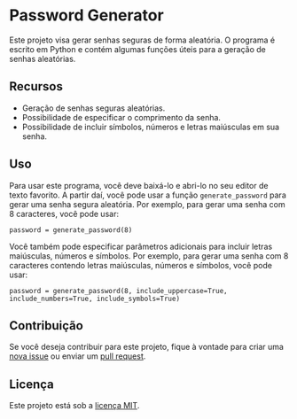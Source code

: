 # Password Generator

Este projeto visa gerar senhas seguras de forma aleatória. O programa é escrito em Python e contém algumas funções úteis para a geração de senhas aleatórias.

## Recursos

- Geração de senhas seguras aleatórias.
- Possibilidade de especificar o comprimento da senha.
- Possibilidade de incluir símbolos, números e letras maiúsculas em sua senha.

## Uso

Para usar este programa, você deve baixá-lo e abri-lo no seu editor de texto favorito. A partir daí, você pode usar a função `generate_password` para gerar uma senha segura aleatória. Por exemplo, para gerar uma senha com 8 caracteres, você pode usar:

```
password = generate_password(8)
```

Você também pode especificar parâmetros adicionais para incluir letras maiúsculas, números e símbolos. Por exemplo, para gerar uma senha com 8 caracteres contendo letras maiúsculas, números e símbolos, você pode usar:

```
password = generate_password(8, include_uppercase=True, include_numbers=True, include_symbols=True)
```

## Contribuição

Se você deseja contribuir para este projeto, fique à vontade para criar uma [nova issue](https://github.com/Fe7rodrigues/password-generator/issues/new) ou enviar um [pull request](https://github.com/Fe7rodrigues/password-generator/pulls).

## Licença

Este projeto está sob a [licença MIT](https://github.com/Fe7rodrigues/password-generator/blob/main/LICENSE).